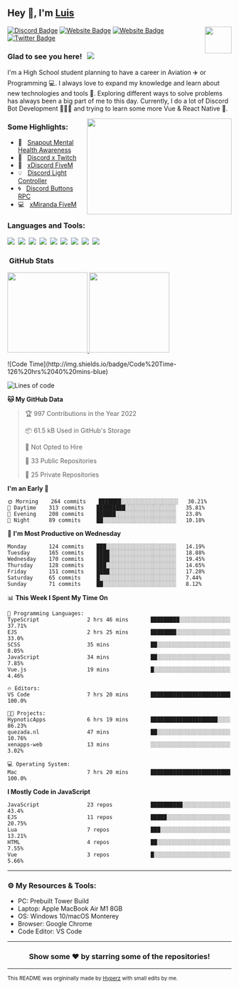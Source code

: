 ## Hey 👋, I'm [Luis](https://hypnoticsiege.net/) 

<img align="right" height="60" width="60" alt="" src="https://hypnoticsiege.net/images/uploads/logo.png" />

[![Discord Badge](https://img.shields.io/badge/-Discord-000000?style=flat-square&logo=Discord&logoColor=white)](https://hypnoticsiege.net/discord)
[![Website Badge](https://img.shields.io/badge/Snowside-000000?style=flat-square&logo=snowpack&logoColor=blue)](https://hypnoticsiege.net/snowside)
[![Website Badge](https://img.shields.io/badge/Website-000000?style=flat-square&logo=google-chrome&logoColor=white)](https://hypnoticsiege.net/)
[![Twitter Badge](https://img.shields.io/badge/-Twitter-000000?style=flat-square&logo=Twitter&logoColor=blue)](https://twitter.com/hypnoticsiege)

### Glad to see you here! &nbsp; ![](https://komarev.com/ghpvc/?username=HypnoticSiege&label=Views&color=blue&style=plastic) 

I'm a High School student planning to have a career in Aviation ✈️ or Programming 💻. I always love to expand my knowledge and learn about new technologies and tools 🔨.  Exploring different ways to solve problems has always been a big part of me to this day. Currently, I do a lot of Discord Bot Development 👨🏻‍💻 and trying to learn some more Vue & React Native 👀.

<img align="right" height="215" width="325" alt="" src="https://cdn.dribbble.com/users/416610/screenshots/4801105/coding_desk_flat_vector_ui_ux_design_illustration_motion_animation_gif2.gif" />


### Some Highlights:

- 📌 &nbsp; [Snapout Mental Health Awareness](https://snapout.nl/)
- 🚀 &nbsp; [Discord x Twitch](https://github.com/HypnoticSiege/Discord-x-Twitch)
- 🏫 &nbsp; [xDiscord FiveM](https://github.com/HypnoticSiege/xDiscord)
- 💡 &nbsp; [Discord Light Controller](https://github.com/HypnoticSiege/discord-light-controller)
- 🌀 &nbsp; [Discord Buttons RPC](https://github.com/HypnoticSiege/Discord-Buttons-RPC)
- 💻 &nbsp; [xMiranda FiveM](https://github.com/HypnoticSiege/xMiranda)

### Languages and Tools:

![](https://img.shields.io/badge/JavaScript-000000?style=for-the-badge&logo=javascript&logoColor=yellow)&nbsp;
![](https://img.shields.io/badge/Node.js-000000?style=for-the-badge&logo=node.js&logoColor=green)&nbsp;
![](https://img.shields.io/badge/HTML5-000000?style=for-the-badge&logo=html5&logoColor=orange)&nbsp;
![](https://img.shields.io/badge/CSS3-000000?style=for-the-badge&logo=css3&logoColor=blue)&nbsp;
![](https://img.shields.io/badge/Typescript-000000?style=for-the-badge&logo=typescript&logoColor=blue)&nbsp;
![](https://img.shields.io/badge/Windows-000000?style=for-the-badge&logo=windows&logoColor=blue)&nbsp;
![](https://img.shields.io/badge/Linux-000000?style=for-the-badge&logo=linux&logoColor=orange)&nbsp;
![](https://img.shields.io/badge/Discord-000000?style=for-the-badge&logo=discord&logoColor=white)&nbsp;
![](https://img.shields.io/badge/GitHub-000000?style=for-the-badge&logo=github&logoColor=white)&nbsp;

### &nbsp;GitHub Stats

<p align="left">
<a href="https://github.com/HypnoticSiege">
  <img height="180em" src="https://github-readme-stats-eight-theta.vercel.app/api?username=HypnoticSiege&show_icons=true&theme=react&include_all_commits=true&count_private=true"/>
  <img height="180em" src="https://github-readme-stats-eight-theta.vercel.app/api/top-langs/?username=HypnoticSiege&layout=compact&langs_count=8&theme=react"/>
  </a>
</p>
<!--START_SECTION:waka-->
![Code Time](http://img.shields.io/badge/Code%20Time-126%20hrs%2040%20mins-blue)

![Lines of code](https://img.shields.io/badge/From%20Hello%20World%20I%27ve%20Written-146%20Thousand%20lines%20of%20code-blue)

**🐱 My GitHub Data** 

> 🏆 997 Contributions in the Year 2022
 > 
> 📦 61.5 kB Used in GitHub's Storage 
 > 
> 🚫 Not Opted to Hire
 > 
> 📜 33 Public Repositories 
 > 
> 🔑 25 Private Repositories  
 > 
**I'm an Early 🐤** 

```text
🌞 Morning    264 commits    ███████░░░░░░░░░░░░░░░░░░   30.21% 
🌆 Daytime    313 commits    █████████░░░░░░░░░░░░░░░░   35.81% 
🌃 Evening    208 commits    ██████░░░░░░░░░░░░░░░░░░░   23.8% 
🌙 Night      89 commits     ██░░░░░░░░░░░░░░░░░░░░░░░   10.18%

```
📅 **I'm Most Productive on Wednesday** 

```text
Monday       124 commits    ███░░░░░░░░░░░░░░░░░░░░░░   14.19% 
Tuesday      165 commits    ████░░░░░░░░░░░░░░░░░░░░░   18.88% 
Wednesday    170 commits    ████░░░░░░░░░░░░░░░░░░░░░   19.45% 
Thursday     128 commits    ███░░░░░░░░░░░░░░░░░░░░░░   14.65% 
Friday       151 commits    ████░░░░░░░░░░░░░░░░░░░░░   17.28% 
Saturday     65 commits     █░░░░░░░░░░░░░░░░░░░░░░░░   7.44% 
Sunday       71 commits     ██░░░░░░░░░░░░░░░░░░░░░░░   8.12%

```


📊 **This Week I Spent My Time On** 

```text
💬 Programming Languages: 
TypeScript               2 hrs 46 mins       █████████░░░░░░░░░░░░░░░░   37.71% 
EJS                      2 hrs 25 mins       ████████░░░░░░░░░░░░░░░░░   33.0% 
SCSS                     35 mins             ██░░░░░░░░░░░░░░░░░░░░░░░   8.05% 
JavaScript               34 mins             ██░░░░░░░░░░░░░░░░░░░░░░░   7.85% 
Vue.js                   19 mins             █░░░░░░░░░░░░░░░░░░░░░░░░   4.46%

🔥 Editors: 
VS Code                  7 hrs 20 mins       █████████████████████████   100.0%

🐱‍💻 Projects: 
HypnoticApps             6 hrs 19 mins       █████████████████████░░░░   86.23% 
quezada.nl               47 mins             ██░░░░░░░░░░░░░░░░░░░░░░░   10.76% 
xenapps-web              13 mins             ░░░░░░░░░░░░░░░░░░░░░░░░░   3.02%

💻 Operating System: 
Mac                      7 hrs 20 mins       █████████████████████████   100.0%

```

**I Mostly Code in JavaScript** 

```text
JavaScript               23 repos            ██████████░░░░░░░░░░░░░░░   43.4% 
EJS                      11 repos            █████░░░░░░░░░░░░░░░░░░░░   20.75% 
Lua                      7 repos             ███░░░░░░░░░░░░░░░░░░░░░░   13.21% 
HTML                     4 repos             ██░░░░░░░░░░░░░░░░░░░░░░░   7.55% 
Vue                      3 repos             █░░░░░░░░░░░░░░░░░░░░░░░░   5.66%

```



<!--END_SECTION:waka-->

---

### ⚙️ My Resources & Tools:

- PC: Prebuilt Tower Build
- Laptop: Apple MacBook Air M1 8GB
- OS: Windows 10/macOS Monterey
- Browser: Google Chrome
- Code Editor: VS Code

---

<h3 align=center>Show some ❤️ by starring some of the repositories!</h3>

---
<small>This README was orgininally made by <a href="https://hyperz.net/">Hyperz</a> with small edits by me.</small>

